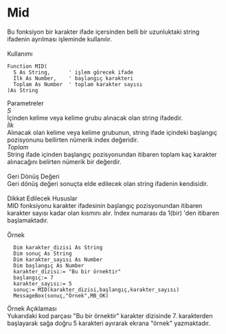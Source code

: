 # Mid

Bu fonksiyon bir karakter ifade içersinden belli bir uzunluktaki string ifadenin ayrılması işleminde kullanılır.\
\
Kullanımı

```
Function MID(
  S As String,      ' işlem görecek ifade
  İlk As Number,    ' başlangıç karakteri
  Toplam As Number  ' toplam karakter sayısı
)As String
```

Parametreler\
_S_\
İçinden kelime veya kelime grubu alınacak olan string ifadedir.\
_İlk_\
Alınacak olan kelime veya kelime grubunun, string ifade içindeki başlangıç pozisyonunu bellirten nümerik index değeridir.\
_Toplam_\
String ifade içinden başlangıç pozisyonundan itibaren toplam kaç karakter alınacağını belirten nümerik bir değerdir.\
\
Geri Dönüş Değeri\
Geri dönüş değeri sonuçta elde edilecek olan string ifadenin kendisidir.\
\
Dikkat Edilecek Hususlar\
MID fonksiyonu karakter ifadesinin başlangıç pozisyonundan itibaren karakter sayısı kadar olan kısmını alır. İndex numarası da 1(bir) 'den itibaren başlamaktadır.\
\
Örnek

```
  Dim karakter_dizisi As String
  Dim sonuç As String
  Dim karakter_sayısı As Number
  Dim başlangıç As Number
  karakter_dizisi:= "Bu bir örnektir"
  başlangıç:= 7
  karakter_sayısı:= 5
  sonuç:= MID(karakter_dizisi,başlangıç,karakter_sayısı)
  MessageBox(sonuç,"Örnek",MB_OK)
```

Örnek Açıklaması\
Yukarıdaki kod parçası "Bu bir örnektir" karakter dizisinde 7. karakterden başlayarak sağa doğru 5 karakteri ayırarak ekrana "örnek" yazmaktadır.
